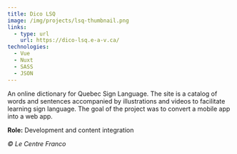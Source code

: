 ```yaml
---
title: Dico LSQ
image: /img/projects/lsq-thumbnail.png
links:
  - type: url
    url: https://dico-lsq.e-a-v.ca/
technologies:
  - Vue
  - Nuxt
  - SASS
  - JSON
---
```


An online dictionary for Quebec Sign Language. The site is a catalog of words and sentences accompanied by illustrations and videos to facilitate learning sign language. The goal of the project was to convert a mobile app into a web app.

**Role:** Development and content integration

_© Le Centre Franco_
